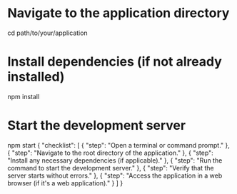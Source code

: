 # Navigate to the application directory
cd path/to/your/application

# Install dependencies (if not already installed)
npm install

# Start the development server
npm start
{
  "checklist": [
    {
      "step": "Open a terminal or command prompt."
    },
    {
      "step": "Navigate to the root directory of the application."
    },
    {
      "step": "Install any necessary dependencies (if applicable)."
    },
    {
      "step": "Run the command to start the development server."
    },
    {
      "step": "Verify that the server starts without errors."
    },
    {
      "step": "Access the application in a web browser (if it's a web application)."
    }
  ]
}